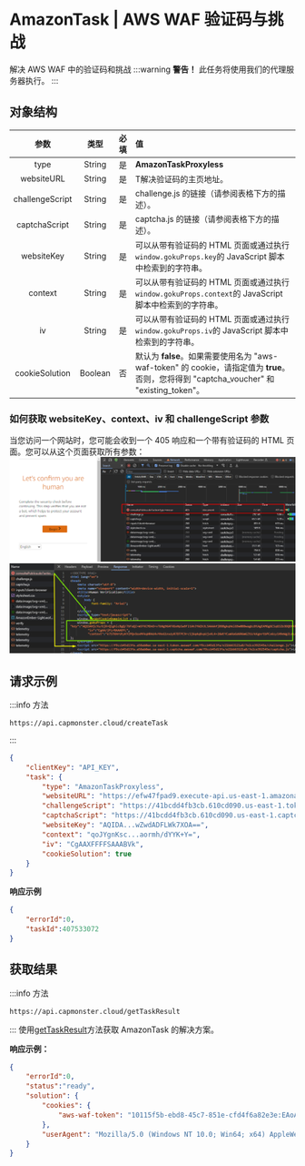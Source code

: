 ﻿---
sidebar_position: 16
sidebar_label: AmazonTask
---

# AmazonTask | AWS WAF 验证码与挑战
解决 AWS WAF 中的验证码和挑战
:::warning **警告！**
此任务将使用我们的代理服务器执行。
:::
## **对象结构**
|**参数**|**类型**|**必填**|**值**|
| :-: | :-: | :-: | :- |
|type|String|是|**AmazonTaskProxyless**|
|websiteURL|String|是|T解决验证码的主页地址。|
|challengeScript|String|是|challenge.js 的链接（请参阅表格下方的描述）。|
|captchaScript|String|是|captcha.js 的链接（请参阅表格下方的描述）。|
|websiteKey|String|是|可以从带有验证码的 HTML 页面或通过执行 `window.gokuProps.key`的 JavaScript 脚本中检索到的字符串。|
|context|String|是|可以从带有验证码的 HTML 页面或通过执行 `window.gokuProps.context`的 JavaScript 脚本中检索到的字符串。|
|iv|String|是|可以从带有验证码的 HTML 页面或通过执行 `window.gokuProps.iv`的 JavaScript 脚本中检索到的字符串。|
|cookieSolution|Boolean|否|默认为 **false**。如果需要使用名为 "aws-waf-token" 的 cookie，请指定值为 **true**。否则，您将得到 "captcha_voucher" 和 "existing_token"。
### 如何获取 websiteKey、context、iv 和 challengeScript 参数
当您访问一个网站时，您可能会收到一个 405 响应和一个带有验证码的 HTML 页面。您可以从这个页面获取所有参数： 
![](aws1.png)
![](aws2.png)
## **请求示例**
:::info 方法
```http
https://api.capmonster.cloud/createTask
```
:::
```json
{
    "clientKey": "API_KEY",
    "task": {
        "type": "AmazonTaskProxyless",
        "websiteURL": "https://efw47fpad9.execute-api.us-east-1.amazonaws.com/latest",
        "challengeScript": "https://41bcdd4fb3cb.610cd090.us-east-1.token.awswaf.com/41bcdd4fb3cb/0d21de737ccb/cd77baa6c832/challenge.js",
        "captchaScript": "https://41bcdd4fb3cb.610cd090.us-east-1.captcha.awswaf.com/41bcdd4fb3cb/0d21de737ccb/cd77baa6c832/captcha.js",
        "websiteKey": "AQIDA...wZwdADFLWk7XOA==",
        "context": "qoJYgnKsc...aormh/dYYK+Y=",
        "iv": "CgAAXFFFFSAAABVk",
        "cookieSolution": true
    }
}
```
**响应示例**
```json
{
    "errorId":0,
    "taskId":407533072
}
```
## **获取结果**
:::info 方法
```http
https://api.capmonster.cloud/getTaskResult
```
:::
使用[getTaskResult](../api/methods/get-task-result.md)方法获取 AmazonTask 的解决方案。

**响应示例：**
```json
{
    "errorId":0,
    "status":"ready",
    "solution": {
        "cookies": {
            "aws-waf-token": "10115f5b-ebd8-45c7-851e-cfd4f6a82e3e:EAoAua1QezAhAAAA:dp7sp2rXIRcnJcmpWOC1vIu+yq/A3EbR6b6K7c67P49usNF1f1bt/Af5pNcZ7TKZlW+jIZ7QfNs8zjjqiu8C9XQq50Pmv2DxUlyFtfPZkGwk0d27Ocznk18/IOOa49Rydx+/XkGA7xoGLNaUelzNX34PlyXjoOtL0rzYBxMAQy0D1tn+Q5u97kJBjs5Mytqu9tXPIPCTSn4dfXv5llSkv9pxBEnnhwz6HEdmdJMdfur+YRW1MgCX7i3L2Y0/CNL8kd8CEhTMzwyoXekrzBM="
        },
        "userAgent": "Mozilla/5.0 (Windows NT 10.0; Win64; x64) AppleWebKit/537.36 (KHTML, like Gecko) Chrome/126.0.0.0 Safari/537.36"
    }
}
```